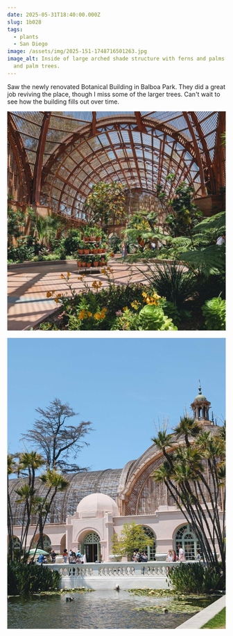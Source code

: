```yaml
---
date: 2025-05-31T18:40:00.000Z
slug: 1b028
tags:
  - plants
  - San Diego
image: /assets/img/2025-151-1748716501263.jpg
image_alt: Inside of large arched shade structure with ferns and palms growing.
  and palm trees.
---
```


Saw the newly renovated Botanical Building in Balboa Park. They did a great job reviving the place, though I miss some of the larger trees. Can't wait to see how the building fills out over time.


![Interior of large arched shade structure with a concrete path between large planters of tropical plants. The center of the path has a vertical display of potted plants.](/assets/img/2025-151-1748718558314.jpg)

![exterior of the shade structure with a pool in front with lilly pads and palm trees.](/assets/img/2025-151-1748716823419.jpg)
